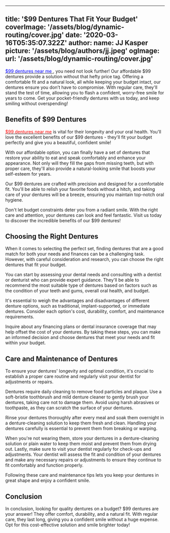 
---
title: '$99 Dentures That Fit Your Budget'
coverImage: '/assets/blog/dynamic-routing/cover.jpg'
date: '2020-03-16T05:35:07.322Z'
author:
  name: JJ Kasper
  picture: '/assets/blog/authors/jj.jpeg'
ogImage:
  url: '/assets/blog/dynamic-routing/cover.jpg'
---

[<span style="color:blue"> $99 dentures near me </span>](https://grantsupporter.com/99-dentures-in-a-day/), you need not look further! Our affordable $99 dentures provide a solution without that hefty price tag. Offering a comfortable fit and a natural look, all while keeping your budget intact, our dentures ensure you don’t have to compromise. With regular care, they'll stand the test of time, allowing you to flash a confident, worry-free smile for years to come. Get your pocket-friendly dentures with us today, and keep smiling without overspending!

## Benefits of $99 Dentures

[<span style="color:red">$99 dentures near me</span>](https://99denturesgrant.vercel.app/posts/care-of-dentures) is vital for their longevity and your oral health. You'll love the excellent benefits of our $99 dentures - they'll fit your budget perfectly and give you a beautiful, confident smile!

With our affordable option, you can finally have a set of dentures that restore your ability to eat and speak comfortably and enhance your appearance. Not only will they fill the gaps from missing teeth, but with proper care, they'll also provide a natural-looking smile that boosts your self-esteem for years.

Our $99 dentures are crafted with precision and designed for a comfortable fit. You'll be able to relish your favorite foods without a hitch, and taking care of your dentures will be a breeze, ensuring you maintain top-notch oral hygiene.

Don't let budget constraints deter you from a radiant smile. With the right care and attention, your dentures can look and feel fantastic. Visit us today to discover the incredible benefits of our $99 dentures!
## Choosing the Right Dentures

When it comes to selecting the perfect set, finding dentures that are a good match for both your needs and finances can be a challenging task. However, with careful consideration and research, you can choose the right dentures that fit your budget.

You can start by assessing your dental needs and consulting with a dentist or denturist who can provide expert guidance. They'll be able to recommend the most suitable type of dentures based on factors such as the condition of your teeth and gums, overall oral health, and budget.

It's essential to weigh the advantages and disadvantages of different denture options, such as traditional, implant-supported, or immediate dentures. Consider each option's cost, durability, comfort, and maintenance requirements.

Inquire about any financing plans or dental insurance coverage that may help offset the cost of your dentures. By taking these steps, you can make an informed decision and choose dentures that meet your needs and fit within your budget.

## Care and Maintenance of Dentures

To ensure your dentures' longevity and optimal condition, it's crucial to establish a proper care routine and regularly visit your dentist for adjustments or repairs.

Dentures require daily cleaning to remove food particles and plaque. Use a soft-bristle toothbrush and mild denture cleaner to gently brush your dentures, taking care not to damage them. Avoid using harsh abrasives or toothpaste, as they can scratch the surface of your dentures.

Rinse your dentures thoroughly after every meal and soak them overnight in a denture-cleaning solution to keep them fresh and clean. Handling your dentures carefully is essential to prevent them from breaking or warping.

When you're not wearing them, store your dentures in a denture-cleaning solution or plain water to keep them moist and prevent them from drying out. Lastly, make sure to visit your dentist regularly for check-ups and adjustments. Your dentist will assess the fit and condition of your dentures and make any necessary repairs or adjustments to ensure they continue to fit comfortably and function properly.

Following these care and maintenance tips lets you keep your dentures in great shape and enjoy a confident smile.

## Conclusion

In conclusion, looking for quality dentures on a budget? $99 dentures are your answer! They offer comfort, durability, and a natural fit. With regular care, they last long, giving you a confident smile without a huge expense. Opt for this cost-effective solution and smile brighter today!
